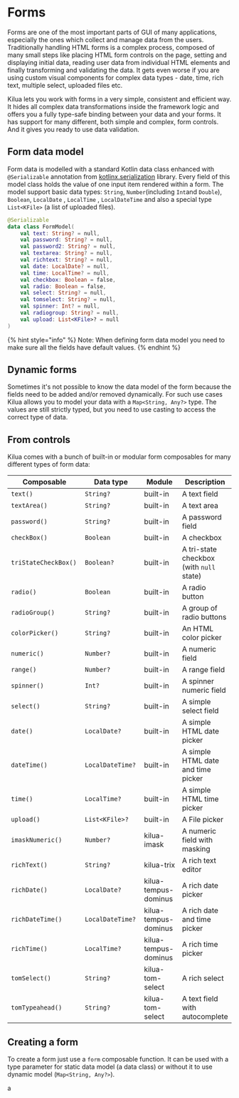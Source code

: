 # Forms

Forms are one of the most important parts of GUI of many applications, especially the ones which collect and manage data from the users. Traditionally handling HTML forms is a complex process, composed of many small steps like placing HTML form controls on the page, setting and displaying initial data, reading user data from individual HTML elements and finally transforming and validating the data. It gets even worse if you are using custom visual components for complex data types - date, time, rich text, multiple select, uploaded files etc.

Kilua lets you work with forms in a very simple, consistent and efficient way. It hides all complex data transformations inside the framework logic and offers you a fully type-safe binding between your data and your forms. It has support for many different, both simple and complex, form controls. And it gives you ready to use data validation.

## Form data model

Form data is modelled with a standard Kotlin data class enhanced with `@Serializable` annotation from [kotlinx.serialization](https://github.com/Kotlin/kotlinx.serialization) library. Every field of this model class holds the value of one input item rendered within a form. The model support basic data types: `String`, `Number`(including `Int`and `Double`), `Boolean`, `LocalDate` , `LocalTime` , `LocalDateTime` and also a special type `List<KFile>` (a list of uploaded files).

```kotlin
@Serializable
data class FormModel(
    val text: String? = null,
    val password: String? = null,
    val password2: String? = null,
    val textarea: String? = null,
    val richtext: String? = null,
    val date: LocalDate? = null,
    val time: LocalTime? = null,
    val checkbox: Boolean = false,
    val radio: Boolean = false,
    val select: String? = null,
    val tomselect: String? = null,
    val spinner: Int? = null,
    val radiogroup: String? = null,
    val upload: List<KFile>? = null
)
```

{% hint style="info" %}
Note: When defining form data model you need to make sure all the fields have default values.
{% endhint %}

## Dynamic forms

Sometimes it's not possible to know the data model of the form because the fields need to be added and/or removed dynamically. For such use cases Kilua allows you to model your data with a `Map<String, Any?>` type. The values are still strictly typed, but you need to use casting to access the correct type of data. &#x20;

## From controls

Kilua comes with a bunch of built-in or modular form composables for many different types of form data:

<table><thead><tr><th width="195">Composable</th><th width="158">Data type</th><th width="114">Module</th><th>Description</th></tr></thead><tbody><tr><td><code>text()</code></td><td><code>String?</code></td><td>built-in</td><td>A text field</td></tr><tr><td><code>textArea()</code></td><td><code>String?</code></td><td>built-in</td><td>A text area</td></tr><tr><td><code>password()</code></td><td><code>String?</code></td><td>built-in</td><td>A password field</td></tr><tr><td><code>checkBox()</code></td><td><code>Boolean</code></td><td>built-in</td><td>A checkbox</td></tr><tr><td><code>triStateCheckBox()</code></td><td><code>Boolean?</code></td><td>built-in</td><td>A tri-state checkbox (with <code>null</code> state)</td></tr><tr><td><code>radio()</code></td><td><code>Boolean</code></td><td>built-in</td><td>A radio button</td></tr><tr><td><code>radioGroup()</code></td><td><code>String?</code></td><td>built-in</td><td>A group of radio buttons</td></tr><tr><td><code>colorPicker()</code></td><td><code>String?</code></td><td>built-in</td><td>An HTML color picker</td></tr><tr><td><code>numeric()</code></td><td><code>Number?</code></td><td>built-in</td><td>A numeric field</td></tr><tr><td><code>range()</code></td><td><code>Number?</code></td><td>built-in</td><td>A range field</td></tr><tr><td><code>spinner()</code></td><td><code>Int?</code></td><td>built-in</td><td>A spinner numeric field</td></tr><tr><td><code>select()</code></td><td><code>String?</code></td><td>built-in</td><td>A simple select field</td></tr><tr><td><code>date()</code></td><td><code>LocalDate?</code></td><td>built-in</td><td>A simple HTML date picker</td></tr><tr><td><code>dateTime()</code></td><td><code>LocalDateTime?</code></td><td>built-in</td><td>A simple HTML date and time picker</td></tr><tr><td><code>time()</code></td><td><code>LocalTime?</code></td><td>built-in</td><td>A simple HTML time picker</td></tr><tr><td><code>upload()</code></td><td><code>List&#x3C;KFile>?</code></td><td>built-in</td><td>A File picker</td></tr><tr><td><code>imaskNumeric()</code></td><td><code>Number?</code></td><td>kilua-imask</td><td>A numeric field with masking</td></tr><tr><td><code>richText()</code></td><td><code>String?</code></td><td>kilua-trix</td><td>A rich text editor</td></tr><tr><td><code>richDate()</code></td><td><code>LocalDate?</code></td><td>kilua-tempus-dominus</td><td>A rich date picker</td></tr><tr><td><code>richDateTime()</code></td><td><code>LocalDateTime?</code></td><td>kilua-tempus-dominus</td><td>A rich date and time picker</td></tr><tr><td><code>richTime()</code></td><td><code>LocalTime?</code></td><td>kilua-tempus-dominus</td><td>A rich time picker</td></tr><tr><td><code>tomSelect()</code></td><td><code>String?</code></td><td>kilua-tom-select</td><td>A rich select</td></tr><tr><td><code>tomTypeahead()</code></td><td><code>String?</code></td><td>kilua-tom-select</td><td>A text field with autocomplete </td></tr></tbody></table>

## Creating a form

To create a form just use a `form` composable function. It can be used with a type parameter for static data model (a data class) or without it to use dynamic model (`Map<String, Any?>`).

a
